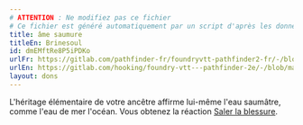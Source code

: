 ```yaml
---
# ATTENTION : Ne modifiez pas ce fichier
# Ce fichier est généré automatiquement par un script d'après les données du module Foundry VTT officiel et de sa traduction
title: âme saumure
titleEn: Brinesoul
id: dmEMftRe8P5iPDKo
urlFr: https://gitlab.com/pathfinder-fr/foundryvtt-pathfinder2-fr/-/blob/master/data/feats/dmEMftRe8P5iPDKo.htm
urlEn: https://gitlab.com/hooking/foundry-vtt---pathfinder-2e/-/blob/master/packs/data/feats.db/brinesoul.json
layout: dons
---
```

L'héritage élémentaire de votre ancêtre affirme lui-même l'eau saumâtre, comme l'eau de mer l'océan. Vous obtenez la réaction [Saler la blessure](../actions/saler-les-blessures.md).
